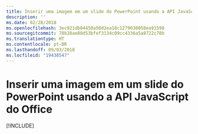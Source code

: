 ```yaml
---
title: Inserir uma imagem em um slide do PowerPoint usando a API JavaScript do Office
description: ''
ms.date: 02/28/2018
ms.openlocfilehash: 3ec921db84450a50d2ea18c1279030058ea91598
ms.sourcegitcommit: 78b28ae88d53bfef3134c09cc4336a5a8722c70b
ms.translationtype: HT
ms.contentlocale: pt-BR
ms.lasthandoff: 09/03/2018
ms.locfileid: "19438547"
---
```

# <a name="insert-an-image-into-a-powerpoint-slide-using-the-office-javascript-api"></a>Inserir uma imagem em um slide do PowerPoint usando a API JavaScript do Office

[!INCLUDE[](../includes/powerpoint-tutorial-insert-image.md)]